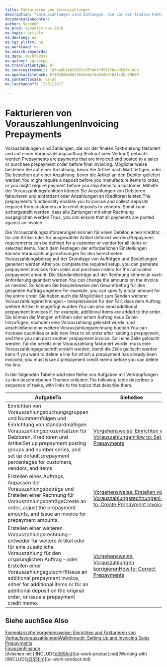 ```yaml
---
title: Fakturieren von Vorauszahlungen
description: "Vorauszahlungen sind Zahlungen, die vor der finalen Fakturierung fakturiert und auf einen Vorauszahlungsauftrag (Einkauf oder Verkauf) gebucht werden. Möglicherweise bestehen Sie auf einer Anzahlung, bevor Sie Artikel nach Maß fertigen, oder Sie bestehen auf einer Anzahlung, bevor die Artikel an den Debitor geliefert werden. Mithilfe der Vorauszahlungsfunktion können Sie Anzahlungen von Debitoren fakturieren und einfordern oder Anzahlungen an Kreditoren leisten. Somit kann sichergestellt werden, dass alle Zahlungen mit einer Rechnung ausgeglichen werden."
documentationcenter: 
author: SorenGP
ms.prod: dynamics-nav-2018
ms.topic: article
ms.devlang: na
ms.tgt_pltfrm: na
ms.workload: na
ms.search.keywords: 
ms.date: 08/07/2017
ms.author: sgroespe
ms.translationtype: HT
ms.sourcegitcommit: 1dfba8b14019991c95f40ffd5f7fbaed5df414eb
ms.openlocfilehash: 0f802880b88a76b5bbbf5a04dd2fb21c2bc79699
ms.contentlocale: de-at
ms.lasthandoff: 12/01/2017

---
```

# <a name="invoicing-prepayments"></a><span data-ttu-id="42012-106">Fakturieren von Vorauszahlungen</span><span class="sxs-lookup"><span data-stu-id="42012-106">Invoicing Prepayments</span></span>
<span data-ttu-id="42012-107">Vorauszahlungen sind Zahlungen, die vor der finalen Fakturierung fakturiert und auf einen Vorauszahlungsauftrag (Einkauf oder Verkauf) gebucht werden.</span><span class="sxs-lookup"><span data-stu-id="42012-107">Prepayments are payments that are invoiced and posted to a sales or purchase prepayment order before final invoicing.</span></span> <span data-ttu-id="42012-108">Möglicherweise bestehen Sie auf einer Anzahlung, bevor Sie Artikel nach Maß fertigen, oder Sie bestehen auf einer Anzahlung, bevor die Artikel an den Debitor geliefert werden.</span><span class="sxs-lookup"><span data-stu-id="42012-108">You might require a deposit before you manufacture items to order, or you might require payment before you ship items to a customer.</span></span> <span data-ttu-id="42012-109">Mithilfe der Vorauszahlungsfunktion können Sie Anzahlungen von Debitoren fakturieren und einfordern oder Anzahlungen an Kreditoren leisten.</span><span class="sxs-lookup"><span data-stu-id="42012-109">The prepayments functionality enables you to invoice and collect deposits required from customers or to remit deposits to vendors.</span></span> <span data-ttu-id="42012-110">Somit kann sichergestellt werden, dass alle Zahlungen mit einer Rechnung ausgeglichen werden.</span><span class="sxs-lookup"><span data-stu-id="42012-110">Thus, you can ensure that all payments are posted against an invoice.</span></span>  

 <span data-ttu-id="42012-111">Die Vorauszahlungsanforderungen können für einen Debitor, einen Kreditor, für alle Artikel oder für ausgewählte Artikel definiert werden.</span><span class="sxs-lookup"><span data-stu-id="42012-111">Prepayment requirements can be defined for a customer or vendor for all items or selected items.</span></span> <span data-ttu-id="42012-112">Nach dem Festlegen der erforderlichen Einstellungen können Vorauszahlungsrechnungen für den berechneten Vorauszahlungsbetrag auf der Grundlage von Aufträgen und Bestellungen generiert werden.</span><span class="sxs-lookup"><span data-stu-id="42012-112">After you complete the required setup, you can generate prepayment invoices from sales and purchase orders for the calculated prepayment amount.</span></span> <span data-ttu-id="42012-113">Die Standardbeträge auf der Rechnung können je nach Anforderung geändert werden.</span><span class="sxs-lookup"><span data-stu-id="42012-113">You can change the amounts on the invoice as needed.</span></span> <span data-ttu-id="42012-114">So können Sie beispielsweise den Gesamtbetrag für den gesamten Auftrag angeben.</span><span class="sxs-lookup"><span data-stu-id="42012-114">For example, you can specify a total amount for the entire order.</span></span> <span data-ttu-id="42012-115">Sie haben auch die Möglichkeit zum Senden weiterer Vorauszahlungsrechnungen – beispielsweise für den Fall, dass dem Auftrag weitere Artikel hinzugefügt wurden.</span><span class="sxs-lookup"><span data-stu-id="42012-115">You can also send additional prepayment invoices if, for example, additional items are added to the order.</span></span> <span data-ttu-id="42012-116">Sie können die Mengen erhöhen oder einem Auftrag neue Zeilen hinzufügen, nachdem eine Vorauszahlung geleistet wurde, und anschließend eine weitere Vorauszahlungsrechnung buchen.</span><span class="sxs-lookup"><span data-stu-id="42012-116">You can increase quantities or add new lines to an order after issuing a prepayment, and then you can post another prepayment invoice.</span></span> <span data-ttu-id="42012-117">Soll eine Zeile gelöscht werden, für die bereits eine Vorauszahlung fakturiert wurde, muss eine Vorauszahlungsgutschrift erstellt werden, damit die Zeile gelöscht werden kann.</span><span class="sxs-lookup"><span data-stu-id="42012-117">If you want to delete a line for which a prepayment has already been invoiced, you must issue a prepayment credit memo before you can delete the line.</span></span>  

 <span data-ttu-id="42012-118">In der folgenden Tabelle wird eine Reihe von Aufgaben mit Verknüpfungen zu den beschriebenen Themen erläutert.</span><span class="sxs-lookup"><span data-stu-id="42012-118">The following table describes a sequence of tasks, with links to the topics that describe them.</span></span>

|<span data-ttu-id="42012-119">**Aufgabe**</span><span class="sxs-lookup"><span data-stu-id="42012-119">**To**</span></span>|<span data-ttu-id="42012-120">**Siehe**</span><span class="sxs-lookup"><span data-stu-id="42012-120">**See**</span></span>|  
|------------|-------------|  
|<span data-ttu-id="42012-121">Einrichten von Vorauszahlungsbuchungsgruppen und Nummernfolgen und Einrichtung von standardmäßigen Vorauszahlungsprozentsätzen für Debitoren, Kreditoren und Artikel</span><span class="sxs-lookup"><span data-stu-id="42012-121">Set up prepayment posting groups and number series, and set up default prepayment percentages for customers, vendors, and items.</span></span>|[<span data-ttu-id="42012-122">Vorgehensweise: Einrichten von Vorauszahlungen</span><span class="sxs-lookup"><span data-stu-id="42012-122">How to: Set Up Prepayments</span></span>](finance-set-up-prepayments.md)|
|<span data-ttu-id="42012-123">Erstellen eines Auftrags, Anpassen der Vorauszahlungsbeträge und Erstellen einer Rechnung für Vorauszahlungsbeträge</span><span class="sxs-lookup"><span data-stu-id="42012-123">Create an order, adjust the prepayment amounts, and issue an invoice for prepayment amounts.</span></span>|[<span data-ttu-id="42012-124">Vorgehensweise: Erstellen von Vorauszahlungsrechnungen</span><span class="sxs-lookup"><span data-stu-id="42012-124">How to: Create Prepayment Invoices</span></span>](finance-how-to-create-prepayment-invoices.md)|  
|<span data-ttu-id="42012-125">Erstellen einer weiteren Vorauszahlungsrechnung – entweder für weitere Artikel oder für eine zusätzliche Vorauszahlung für den ursprünglichen Auftrag – oder Erstellen einer Vorauszahlungsgutschrift</span><span class="sxs-lookup"><span data-stu-id="42012-125">Issue an additional prepayment invoice, either for additional items or for an additional deposit on the original order, or issue a prepayment credit memo.</span></span>|[<span data-ttu-id="42012-126">Vorgehensweise: Vorauszahlungen korrigieren</span><span class="sxs-lookup"><span data-stu-id="42012-126">How to: Correct Prepayments</span></span>](finance-how-to-correct-prepayments.md)|  

## <a name="see-also"></a><span data-ttu-id="42012-127">Siehe auch</span><span class="sxs-lookup"><span data-stu-id="42012-127">See Also</span></span>  
[<span data-ttu-id="42012-128">Exemplarische Vorgehensweise: Einrichten und Fakturieren von Verkaufsvorauszahlungen</span><span class="sxs-lookup"><span data-stu-id="42012-128">Walkthrough: Setting Up and Invoicing Sales Prepayments</span></span>](walkthrough-setting-up-and-invoicing-sales-prepayments.md)  
[<span data-ttu-id="42012-129">Finanzen</span><span class="sxs-lookup"><span data-stu-id="42012-129">Finance</span></span>](finance.md)  
<span data-ttu-id="42012-130">[Arbeiten mit [!INCLUDE[d365fin](includes/d365fin_md.md)]](ui-work-product.md)</span><span class="sxs-lookup"><span data-stu-id="42012-130">[Working with [!INCLUDE[d365fin](includes/d365fin_md.md)]](ui-work-product.md)</span></span>


